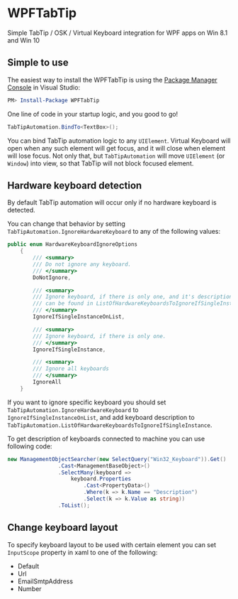 # WPFTabTip
Simple TabTip / OSK / Virtual Keyboard integration for WPF apps on Win 8.1 and Win 10

## Simple to use

The easiest way to install the WPFTabTip is using the [Package Manager Console](https://docs.NuGet.org/consume/package-manager-console) in Visual Studio:

~~~powershell
PM> Install-Package WPFTabTip
~~~

One line of code in your startup logic, and you good to go!

```c#
TabTipAutomation.BindTo<TextBox>();
```

You can bind TabTip automation logic to any `UIElement`. Virtual Keyboard will open when any such element will get focus, and it will close when element will lose focus. Not only that, but `TabTipAutomation` will move `UIElement` (or `Window`) into  view, so that TabTip will not block focused element.

## Hardware keyboard detection

By default TabTip automation will occur only if no hardware keyboard is detected.

You can change that behavior by setting `TabTipAutomation.IgnoreHardwareKeyboard` to any of the following values:

```c#
public enum HardwareKeyboardIgnoreOptions
    {
        /// <summary>
        /// Do not ignore any keyboard.
        /// </summary>
        DoNotIgnore,

        /// <summary>
        /// Ignore keyboard, if there is only one, and it's description 
        /// can be found in ListOfHardwareKeyboardsToIgnoreIfSingleInstance.
        /// </summary>
        IgnoreIfSingleInstanceOnList,

        /// <summary>
        /// Ignore keyboard, if there is only one.
        /// </summary>
        IgnoreIfSingleInstance,

        /// <summary>
        /// Ignore all keyboards
        /// </summary>
        IgnoreAll
    }
```

 If you want to ignore specific keyboard you should set `TabTipAutomation.IgnoreHardwareKeyboard` to `IgnoreIfSingleInstanceOnList`, and add keyboard description to `TabTipAutomation.ListOfHardwareKeyboardsToIgnoreIfSingleInstance`.

To get description of keyboards connected to machine you can use following code:

```c#
new ManagementObjectSearcher(new SelectQuery("Win32_Keyboard")).Get()
                .Cast<ManagementBaseObject>()
                .SelectMany(keyboard =>
                    keyboard.Properties
                        .Cast<PropertyData>()
                        .Where(k => k.Name == "Description")
                        .Select(k => k.Value as string))
                .ToList();
```

## Change keyboard layout

To specify keyboard layout to be used with certain element you can set `InputScope` property in xaml to one of the following:
- Default
- Url
- EmailSmtpAddress
- Number
